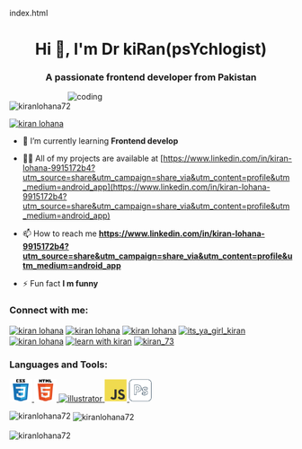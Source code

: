 index.html
<h1 align="center">Hi 👋, I'm Dr kiRan(psYchlogist)</h1>
<h3 align="center">A passionate frontend developer from Pakistan</h3>
<img align="right" alt="coding" width="400" src="c:\Users\barkha\Desktop\download.jpeg">

<p align="left"> <img src="https://komarev.com/ghpvc/?username=kiranlohana72&label=Profile%20views&color=0e75b6&style=flat" alt="kiranlohana72" /> </p>

<p align="left"> <a href="https://twitter.com/kiran lohana" target="blank"><img src="https://img.shields.io/twitter/follow/kiran lohana?logo=twitter&style=for-the-badge" alt="kiran lohana" /></a> </p>

- 🌱 I’m currently learning **Frontend develop**

- 👨‍💻 All of my projects are available at [https://www.linkedin.com/in/kiran-lohana-9915172b4?utm_source=share&utm_campaign=share_via&utm_content=profile&utm_medium=android_app](https://www.linkedin.com/in/kiran-lohana-9915172b4?utm_source=share&utm_campaign=share_via&utm_content=profile&utm_medium=android_app)

- 📫 How to reach me **https://www.linkedin.com/in/kiran-lohana-9915172b4?utm_source=share&utm_campaign=share_via&utm_content=profile&utm_medium=android_app**

- ⚡ Fun fact **I m funny**

<h3 align="left">Connect with me:</h3>
<p align="left">
<a href="https://twitter.com/kiran lohana" target="blank"><img align="center" src="https://raw.githubusercontent.com/rahuldkjain/github-profile-readme-generator/master/src/images/icons/Social/twitter.svg" alt="kiran lohana" height="30" width="40" /></a>
<a href="https://linkedin.com/in/kiran lohana" target="blank"><img align="center" src="https://raw.githubusercontent.com/rahuldkjain/github-profile-readme-generator/master/src/images/icons/Social/linked-in-alt.svg" alt="kiran lohana" height="30" width="40" /></a>
<a href="https://fb.com/kiran lohana" target="blank"><img align="center" src="https://raw.githubusercontent.com/rahuldkjain/github-profile-readme-generator/master/src/images/icons/Social/facebook.svg" alt="kiran lohana" height="30" width="40" /></a>
<a href="https://instagram.com/its_ya_girl_kiran" target="blank"><img align="center" src="https://raw.githubusercontent.com/rahuldkjain/github-profile-readme-generator/master/src/images/icons/Social/instagram.svg" alt="its_ya_girl_kiran" height="30" width="40" /></a>
<a href="https://www.behance.net/kiran lohana" target="blank"><img align="center" src="https://raw.githubusercontent.com/rahuldkjain/github-profile-readme-generator/master/src/images/icons/Social/behance.svg" alt="kiran lohana" height="30" width="40" /></a>
<a href="https://www.youtube.com/c/learn with kiran" target="blank"><img align="center" src="https://raw.githubusercontent.com/rahuldkjain/github-profile-readme-generator/master/src/images/icons/Social/youtube.svg" alt="learn with kiran" height="30" width="40" /></a>
<a href="https://discord.gg/kiran_73" target="blank"><img align="center" src="https://raw.githubusercontent.com/rahuldkjain/github-profile-readme-generator/master/src/images/icons/Social/discord.svg" alt="kiran_73" height="30" width="40" /></a>
</p>

<h3 align="left">Languages and Tools:</h3>
<p align="left"> <a href="https://www.w3schools.com/css/" target="_blank" rel="noreferrer"> <img src="https://raw.githubusercontent.com/devicons/devicon/master/icons/css3/css3-original-wordmark.svg" alt="css3" width="40" height="40"/> </a> <a href="https://www.w3.org/html/" target="_blank" rel="noreferrer"> <img src="https://raw.githubusercontent.com/devicons/devicon/master/icons/html5/html5-original-wordmark.svg" alt="html5" width="40" height="40"/> </a> <a href="https://www.adobe.com/in/products/illustrator.html" target="_blank" rel="noreferrer"> <img src="https://www.vectorlogo.zone/logos/adobe_illustrator/adobe_illustrator-icon.svg" alt="illustrator" width="40" height="40"/> </a> <a href="https://developer.mozilla.org/en-US/docs/Web/JavaScript" target="_blank" rel="noreferrer"> <img src="https://raw.githubusercontent.com/devicons/devicon/master/icons/javascript/javascript-original.svg" alt="javascript" width="40" height="40"/> </a> <a href="https://www.photoshop.com/en" target="_blank" rel="noreferrer"> <img src="https://raw.githubusercontent.com/devicons/devicon/master/icons/photoshop/photoshop-line.svg" alt="photoshop" width="40" height="40"/> </a> </p>

<p><img align="left" src="https://github-readme-stats.vercel.app/api/top-langs?username=kiranlohana72&show_icons=true&locale=en&layout=compact" alt="kiranlohana72" /></p>

<p>&nbsp;<img align="center" src="https://github-readme-stats.vercel.app/api?username=kiranlohana72&show_icons=true&locale=en" alt="kiranlohana72" /></p>

<p><img align="center" src="https://github-readme-streak-stats.herokuapp.com/?user=kiranlohana72&" alt="kiranlohana72" /></p>
